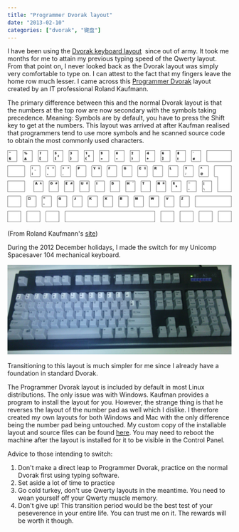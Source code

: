 ```yaml
---
title: "Programmer Dvorak layout"
date: "2013-02-10"
categories: ["dvorak", "键盘"]
---
```


I have been using the [Dvorak keyboard layout](https://en.wikipedia.org/wiki/Dvorak_Simplified_Keyboard)  since out of army. It took me months for me to attain my previous typing speed of the Qwerty layout. From that point on, I never looked back as the Dvorak layout was simply very comfortable to type on. I can attest to the fact that my fingers leave the home row much lesser. I came across this [Programmer Dvorak](http://www.kaufmann.no/roland/dvorak/) layout created by an IT professional Roland Kaufmann.

The primary difference between this and the normal Dvorak layout is that the numbers at the top row are now secondary with the symbols taking precedence. Meaning: Symbols are by default, you have to press the Shift key to get at the numbers. This layout was arrived at after Kaufman realised that programmers tend to use more symbols and he scanned source code to obtain the most commonly used characters.

![dvp1](images/dvp1.png)

(From Roland Kaufmann's [site](http://www.kaufmann.no/roland/dvorak/index.html))
<!--more-->
During the 2012 December holidays, I made the switch for my Unicomp Spacesaver 104 mechanical keyboard.

![Unicomp Spacesaver 104](images/unicomp-spacesaver-104.jpg)

Transitioning to this layout is much simpler for me since I already have a foundation in standard Dvorak.

The Programmer Dvorak layout is included by default in most Linux distributions. The only issue was with Windows. Kaufman provides a program to install the layout for you. However, the strange thing is that he reverses the layout of the number pad as well which I dislike. I therefore created my own layouts for both Windows and Mac with the only difference being the number pad being untouched. My custom copy of the installable layout and source files can be found [here](https://github.com/yeokm1/coders-dvorak-regular-keypad). You may need to reboot the machine after the layout is installed for it to be visible in the Control Panel.

Advice to those intending to switch:

1. Don't make a direct leap to Programmer Dvorak, practice on the normal Dvorak first using typing software.
2. Set aside a lot of time to practice
3. Go cold turkey, don't use Qwerty layouts in the meantime. You need to wean yourself off your Qwerty muscle memory.
4. Don't give up! This transition period would be the best test of your peseverence in your entire life. You can trust me on it. The rewards will be worth it though.
